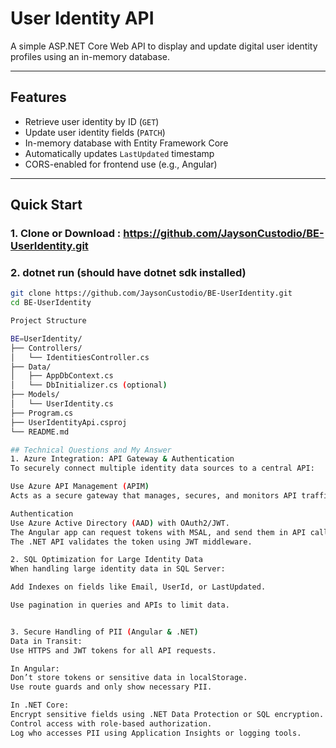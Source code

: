 # User Identity API

A simple ASP.NET Core Web API to display and update digital user identity profiles using an in-memory database.

---

## Features

- Retrieve user identity by ID (`GET`)
- Update user identity fields (`PATCH`)
- In-memory database with Entity Framework Core
- Automatically updates `LastUpdated` timestamp
- CORS-enabled for frontend use (e.g., Angular)

---

## Quick Start

### 1. Clone or Download : https://github.com/JaysonCustodio/BE-UserIdentity.git
### 2. dotnet run (should have dotnet sdk installed)

```bash
git clone https://github.com/JaysonCustodio/BE-UserIdentity.git
cd BE-UserIdentity

Project Structure

BE=UserIdentity/
├── Controllers/
│   └── IdentitiesController.cs
├── Data/
│   ├── AppDbContext.cs
│   └── DbInitializer.cs (optional)
├── Models/
│   └── UserIdentity.cs
├── Program.cs
├── UserIdentityApi.csproj
└── README.md

## Technical Questions and My Answer
1. Azure Integration: API Gateway & Authentication
To securely connect multiple identity data sources to a central API:

Use Azure API Management (APIM)
Acts as a secure gateway that manages, secures, and monitors API traffic.

Authentication
Use Azure Active Directory (AAD) with OAuth2/JWT.
The Angular app can request tokens with MSAL, and send them in API calls.
The .NET API validates the token using JWT middleware.

2. SQL Optimization for Large Identity Data
When handling large identity data in SQL Server:

Add Indexes on fields like Email, UserId, or LastUpdated.

Use pagination in queries and APIs to limit data.


3. Secure Handling of PII (Angular & .NET)
Data in Transit:
Use HTTPS and JWT tokens for all API requests.

In Angular:
Don’t store tokens or sensitive data in localStorage.
Use route guards and only show necessary PII.

In .NET Core:
Encrypt sensitive fields using .NET Data Protection or SQL encryption.
Control access with role-based authorization.
Log who accesses PII using Application Insights or logging tools.

